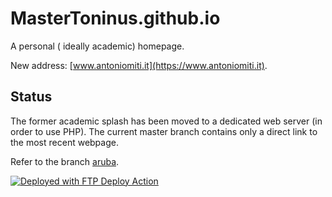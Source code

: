 # MasterToninus.github.io
A personal ( ideally academic) homepage.

New address: [www.antoniomiti.it](https://www.antoniomiti.it).

## Status
The former academic splash has been moved to a dedicated web server (in order to use PHP).
The current master branch contains only a direct link to the most recent webpage.

Refer to the branch [aruba](https://github.com/MasterToninus/MasterToninus.github.io/tree/aruba).

[<img alt="Deployed with FTP Deploy Action" src="https://img.shields.io/badge/Deployed With-FTP DEPLOY ACTION-%3CCOLOR%3E?style=for-the-badge&color=2b9348">](https://github.com/SamKirkland/FTP-Deploy-Action)
